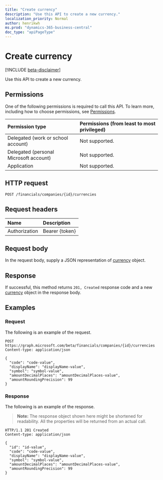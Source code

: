 ```yaml
---
title: "Create currency"
description: "Use this API to create a new currency."
localization_priority: Normal
author: henrikwh
ms.prod: "dynamics-365-business-central"
doc_type: "apiPageType"
---
```


# Create currency

[!INCLUDE [beta-disclaimer](../../includes/beta-disclaimer.md)]

Use this API to create a new currency.

## Permissions

One of the following permissions is required to call this API. To learn more, including how to choose permissions, see [Permissions](/graph/permissions-reference).

| Permission type                        | Permissions (from least to most privileged) |
|:---------------------------------------|:--------------------------------------------|
| Delegated (work or school account)     | Not supported. |
| Delegated (personal Microsoft account) | Not supported. |
| Application                            | Not supported. |

## HTTP request

<!-- { "blockType": "ignored" } -->

```http
POST /financials/companies/{id}/currencies
```

## Request headers

| Name          | Description   |
|:--------------|:--------------|
| Authorization | Bearer {token} |

## Request body

In the request body, supply a JSON representation of [currency](../resources/dynamics-currency.md) object.

## Response

If successful, this method returns `201, Created` response code and a new [currency](../resources/dynamics-currency.md) object in the response body.

## Examples

### Request

The following is an example of the request.
<!-- {
  "blockType": "request",
  "name": "create_currency_from_company"
}-->

```http
POST https://graph.microsoft.com/beta/financials/companies/{id}/currencies
Content-type: application/json

{
  "code": "code-value",
  "displayName": "displayName-value",
  "symbol": "symbol-value",
  "amountDecimalPlaces": "amountDecimalPlaces-value",
  "amountRoundingPrecision": 99
}
```

### Response

The following is an example of the response.

> **Note:** The response object shown here might be shortened for readability. All the properties will be returned from an actual call.

<!-- {
  "blockType": "response",
  "truncated": true,
  "@odata.type": "microsoft.graph.currency"
} -->

```http
HTTP/1.1 201 Created
Content-type: application/json

{
  "id": "id-value",
  "code": "code-value",
  "displayName": "displayName-value",
  "symbol": "symbol-value",
  "amountDecimalPlaces": "amountDecimalPlaces-value",
  "amountRoundingPrecision": 99
}
```

<!-- uuid: 16cd6b66-4b1a-43a1-adaf-3a886856ed98
2019-02-04 14:57:30 UTC -->
<!-- {
  "type": "#page.annotation",
  "description": "Create currency",
  "keywords": "",
  "section": "documentation",
  "tocPath": ""
}-->